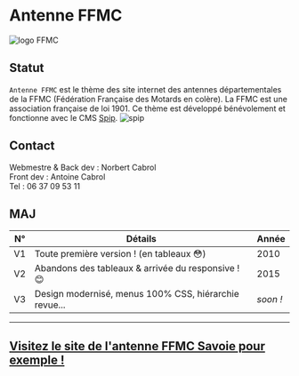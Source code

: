 # Antenne FFMC
![logo FFMC](https://cdn.lelynx.fr/wp-content/uploads/2014/11/FFMC-big.jpg)

## Statut
`Antenne FFMC` est le thème des site internet des antennes départementales de la FFMC (Fédération Française des Motards en colère).   La FFMC est une association française de loi 1901. Ce thème est développé bénévolement et fonctionne avec le CMS [Spip](https://www.spip.net). ![spip](https://www.spip.net/local/cache-gd2/e1/90951bb7dda1912dd06c731a3c34f0.ico?1508838261)

## Contact
Webmestre & Back dev : Norbert Cabrol  
Front dev : Antoine Cabrol  
Tel : 06 37 09 53 11  

## MAJ
N°|Détails|Année
 ------------ | ------------ | ------------
 V1 | Toute première version ! (en tableaux :flushed:) | 2010
 V2 | Abandons des tableaux & arrivée du responsive ! :blush: | 2015
 V3 | Design modernisé, menus 100% CSS, hiérarchie revue... | _soon !_

---  
[Visitez le site de l'antenne FFMC Savoie pour exemple !](http://www.ffmc73.org)
---
